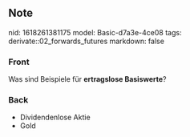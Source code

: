 ## Note
nid: 1618261381175
model: Basic-d7a3e-4ce08
tags: derivate::02_forwards_futures
markdown: false

### Front
Was sind Beispiele für <b>ertragslose Basiswerte</b>?

### Back
<div>
  <div>
    <ul>
      <li>Dividendenlose Aktie
      <li>Gold
    </ul>
  </div>
</div>

